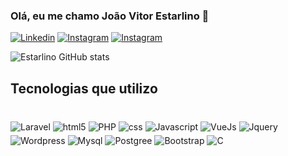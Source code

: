 ### Olá, eu me chamo João Vitor Estarlino 🖖

[![Linkedin](https://img.shields.io/badge/LinkedIn-0077B5?style=for-the-badge&logo=linkedin&logoColor=white)](https://www.linkedin.com/in/jo%C3%A3o-vitor-estarlino-vidal-89818b1b2)
[![Instagram](https://img.shields.io/badge/Instagram-E4405F?style=for-the-badge&logo=instagram&logoColor=white)](https://www.instagram.com/joao_v_e_v)
[![Instagram](https://img.shields.io/badge/Gmail-D14836?style=for-the-badge&logo=gmail&logoColor=white)](mailto:joao.estarlino.vidal@gmail.com)

![Estarlino GitHub stats](https://github-readme-stats.vercel.app/api?username=estarlino&show_icons=true&theme=dark)

## Tecnologias que utilizo

<div style="display: inline_block"><br/>
    <img align="middle" alt="Laravel" src="https://img.shields.io/badge/Laravel-FF2D20?style=for-the-badge&logo=laravel&logoColor=white">
    <img align="middle" alt="html5" src="https://img.shields.io/badge/HTML-239120?style=for-the-badge&logo=html5&logoColor=white">
    <img align="middle" alt="PHP" src="https://img.shields.io/badge/PHP-777BB4?style=for-the-badge&logo=php&logoColor=white">
    <img align="middle" alt="css" src="https://img.shields.io/badge/CSS-239120?&style=for-the-badge&logo=css3&logoColor=white">
    <img align="middle" alt="Javascript" src="https://img.shields.io/badge/JavaScript-323330?style=for-the-badge&logo=javascript&logoColor=F7DF1E">
    <img align="middle" alt="VueJs" src="https://img.shields.io/badge/Vue.js-35495E?style=for-the-badge&logo=vue.js&logoColor=4FC08D">
    <img align="middle" alt="Jquery" src="https://img.shields.io/badge/jQuery-0769AD?style=for-the-badge&logo=jquery&logoColor=white">
    <img align="middle" alt="Wordpress" src="https://img.shields.io/badge/Wordpress-21759B?style=for-the-badge&logo=wordpress&logoColor=white">
    <img align="middle" alt="Mysql" src="https://img.shields.io/badge/MySQL-005C84?style=for-the-badge&logo=mysql&logoColor=white">
    <img align="middle" alt="Postgree" src="https://img.shields.io/badge/PostgreSQL-316192?style=for-the-badge&logo=postgresql&logoColor=white">
    <img align="middle" alt="Bootstrap" src="https://img.shields.io/badge/Bootstrap-563D7C?style=for-the-badge&logo=bootstrap&logoColor=white">
    <img align="middle" alt="C" src="https://img.shields.io/badge/C-00599C?style=for-the-badge&logo=c&logoColor=white">
</div>
